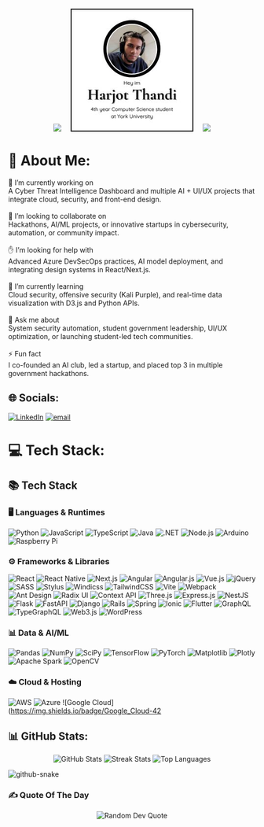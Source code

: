 <p align="center">
  <img src="https://media0.giphy.com/media/v1.Y2lkPTc5MGI3NjExNWRpNmJ1OG5nNG9hbjk0bjc2bG83OGo4NnQ5emk1Y2pkdHhlZDVqaSZlcD12MV9pbnRlcm5hbF9naWZfYnlfaWQmY3Q9Zw/qUhkHknQPEpO3RZMeV/giphy.gif" style="width:250px;height:auto;"/>
  <img src="HarjotThandi.jpg" alt="Harjot Thandi" style="width:250px;height:auto;margin: 0 15px;"/>
  <img src="https://media0.giphy.com/media/v1.Y2lkPTc5MGI3NjExNWRpNmJ1OG5nNG9hbjk0bjc2bG83OGo4NnQ5emk1Y2pkdHhlZDVqaSZlcD12MV9pbnRlcm5hbF9naWZfYnlfaWQmY3Q9Zw/qUhkHknQPEpO3RZMeV/giphy.gif" style="width:250px;height:auto;"/>
</p>


# 💫 About Me: 
🧠 I’m currently working on<br>A Cyber Threat Intelligence Dashboard and multiple AI + UI/UX projects that integrate cloud, security, and front-end design.<br><br>🤝 I’m looking to collaborate on<br>Hackathons, AI/ML projects, or innovative startups in cybersecurity, automation, or community impact.<br><br>✋ I’m looking for help with<br>Advanced Azure DevSecOps practices, AI model deployment, and integrating design systems in React/Next.js.<br><br>🌱 I’m currently learning<br>Cloud security, offensive security (Kali Purple), and real-time data visualization with D3.js and Python APIs.<br><br>💬 Ask me about<br>System security automation, student government leadership, UI/UX optimization, or launching student-led tech communities.<br><br>⚡ Fun fact<br>I co-founded an AI club, led a startup, and placed top 3 in multiple government hackathons.


## 🌐 Socials:
[![LinkedIn](https://img.shields.io/badge/LinkedIn-%230077B5.svg?logo=linkedin&logoColor=white)](https://linkedin.com/in/https://ca.linkedin.com/in/harjotthandi/) [![email](https://img.shields.io/badge/Email-D14836?logo=gmail&logoColor=white)](mailto:harjot.thandi.03@gmail.com) 

# 💻 Tech Stack:
## 📚 Tech Stack

### 🖥️ Languages & Runtimes
![Python](https://img.shields.io/badge/Python-3776AB?style=for-the-badge&logo=python&logoColor=white) ![JavaScript](https://img.shields.io/badge/JavaScript-F7DF1E?style=for-the-badge&logo=javascript&logoColor=black) ![TypeScript](https://img.shields.io/badge/TypeScript-3178C6?style=for-the-badge&logo=typescript&logoColor=white) ![Java](https://img.shields.io/badge/Java-007396?style=for-the-badge&logo=java&logoColor=white) ![.NET](https://img.shields.io/badge/.NET-5C2D91?style=for-the-badge&logo=.net&logoColor=white) ![Node.js](https://img.shields.io/badge/Node.js-339933?style=for-the-badge&logo=node.js&logoColor=white) ![Arduino](https://img.shields.io/badge/Arduino-00979D?style=for-the-badge&logo=arduino&logoColor=white) ![Raspberry Pi](https://img.shields.io/badge/Raspberry_Pi-C51A4A?style=for-the-badge&logo=raspberry-pi&logoColor=white)

### ⚙️ Frameworks & Libraries
![React](https://img.shields.io/badge/React-%2320232A?style=for-the-badge&logo=react&logoColor=%2361DAFB) ![React Native](https://img.shields.io/badge/React_Native-%2320232A?style=for-the-badge&logo=react&logoColor=%2361DAFB) ![Next.js](https://img.shields.io/badge/Next.js-%23000000?style=for-the-badge&logo=next.js&logoColor=white) ![Angular](https://img.shields.io/badge/Angular-%23DD0031?style=for-the-badge&logo=angular&logoColor=white) ![Angular.js](https://img.shields.io/badge/Angular.js-%23E23237?style=for-the-badge&logo=angularjs&logoColor=white) ![Vue.js](https://img.shields.io/badge/Vue.js-%2335495E?style=for-the-badge&logo=vuedotjs&logoColor=%234FC08D) ![jQuery](https://img.shields.io/badge/jQuery-%230769AD?style=for-the-badge&logo=jquery&logoColor=white) ![SASS](https://img.shields.io/badge/SASS-hotpink?style=for-the-badge&logo=sass&logoColor=white) ![Stylus](https://img.shields.io/badge/Stylus-%23ff6347?style=for-the-badge&logo=stylus&logoColor=white) ![Windicss](https://img.shields.io/badge/Windicss-48B0F1?style=for-the-badge&logo=windi-css&logoColor=white) ![TailwindCSS](https://img.shields.io/badge/TailwindCSS-%2338B2AC?style=for-the-badge&logo=tailwind-css&logoColor=white) ![Vite](https://img.shields.io/badge/Vite-%23646CFF?style=for-the-badge&logo=vite&logoColor=white) ![Webpack](https://img.shields.io/badge/Webpack-%238DD6F9?style=for-the-badge&logo=webpack&logoColor=black) ![Ant Design](https://img.shields.io/badge/Ant_Design-%230170FE?style=for-the-badge&logo=ant-design&logoColor=white) ![Radix UI](https://img.shields.io/badge/Radix_UI-%23161616?style=for-the-badge&logo=radix-ui&logoColor=white) ![Context API](https://img.shields.io/badge/Context_API-000000?style=for-the-badge&logo=react&logoColor=white) ![Three.js](https://img.shields.io/badge/Three.js-%23000000?style=for-the-badge&logo=three.js&logoColor=white) ![Express.js](https://img.shields.io/badge/Express.js-%23404D59?style=for-the-badge&logo=express&logoColor=%2361DAFB) ![NestJS](https://img.shields.io/badge/NestJS-%23E0234E?style=for-the-badge&logo=nestjs&logoColor=white) ![Flask](https://img.shields.io/badge/Flask-%23000000?style=for-the-badge&logo=flask&logoColor=white) ![FastAPI](https://img.shields.io/badge/FastAPI-005571?style=for-the-badge&logo=fastapi&logoColor=white) ![Django](https://img.shields.io/badge/Django-%23092E20?style=for-the-badge&logo=django&logoColor=white) ![Rails](https://img.shields.io/badge/Rails-%23CC0000?style=for-the-badge&logo=rails&logoColor=white) ![Spring](https://img.shields.io/badge/Spring-%236DB33F?style=for-the-badge&logo=spring&logoColor=white) ![Ionic](https://img.shields.io/badge/Ionic-%233880FF?style=for-the-badge&logo=ionic&logoColor=white) ![Flutter](https://img.shields.io/badge/Flutter-%2302569B?style=for-the-badge&logo=flutter&logoColor=white) ![GraphQL](https://img.shields.io/badge/GraphQL-E10098?style=for-the-badge&logo=graphql&logoColor=white) ![TypeGraphQL](https://img.shields.io/badge/TypeGraphQL-%23C04392?style=for-the-badge&logo=graphql&logoColor=white) ![Web3.js](https://img.shields.io/badge/Web3.js-F16822?style=for-the-badge&logo=web3.js&logoColor=white) ![WordPress](https://img.shields.io/badge/WordPress-%23117AC9?style=for-the-badge&logo=wordpress&logoColor=white)

### 📊 Data & AI/ML
![Pandas](https://img.shields.io/badge/Pandas-%23150458?style=for-the-badge&logo=pandas&logoColor=white) ![NumPy](https://img.shields.io/badge/NumPy-%23013243?style=for-the-badge&logo=numpy&logoColor=white) ![SciPy](https://img.shields.io/badge/SciPy-%230C55A5?style=for-the-badge&logo=scipy&logoColor=white) ![TensorFlow](https://img.shields.io/badge/TensorFlow-%23FF6F00?style=for-the-badge&logo=tensorflow&logoColor=white) ![PyTorch](https://img.shields.io/badge/PyTorch-%23EE4C2C?style=for-the-badge&logo=pytorch&logoColor=white) ![Matplotlib](https://img.shields.io/badge/Matplotlib-%23FFFFFF?style=for-the-badge&logo=matplotlib&logoColor=black) ![Plotly](https://img.shields.io/badge/Plotly-%233F4F75?style=for-the-badge&logo=plotly&logoColor=white) ![Apache Spark](https://img.shields.io/badge/Apache_Spark-FDEE21?style=for-the-badge&logo=apachespark&logoColor=black) ![OpenCV](https://img.shields.io/badge/OpenCV-%23FFFFFF?style=for-the-badge&logo=opencv&logoColor=white)

### ☁️ Cloud & Hosting
![AWS](https://img.shields.io/badge/AWS-%23FF9900?style=for-the-badge&logo=amazon-aws&logoColor=white) ![Azure](https://img.shields.io/badge/Azure-%230072C6?style=for-the-badge&logo=microsoftazure&logoColor=white) ![Google Cloud](https://img.shields.io/badge/Google_Cloud-42

## 📊 GitHub Stats:
<p align="center">
  <img src="https://github-readme-stats.vercel.app/api?username=Harjot1711&theme=vue&hide_border=false&include_all_commits=true&count_private=true" alt="GitHub Stats">
  <img src="https://nirzak-streak-stats.vercel.app/?user=Harjot1711&theme=vue&hide_border=false" alt="Streak Stats">
  <img src="https://github-readme-stats.vercel.app/api/top-langs/?username=Harjot1711&theme=vue&hide_border=false&include_all_commits=true&count_private=true&layout=compact" alt="Top Languages">
</p>

<picture>
  <source media="(prefers-color-scheme: dark)" srcset="https://raw.githubusercontent.com/tobiasmeyhoefer/tobiasmeyhoefer/output/github-snake-dark.svg" />
  <source media="(prefers-color-scheme: light)" srcset="https://raw.githubusercontent.com/tobiasmeyhoefer/tobiasmeyhoefer/output/github-snake.svg" />
  <img alt="github-snake" src="https://raw.githubusercontent.com/tobiasmeyhoefer/tobiasmeyhoefer/output/github-snake.svg" />
</picture>

### ✍️  Quote Of The Day
<p align="center">
  <img src="https://quotes-github-readme.vercel.app/api?type=horizontal&theme=radical" alt="Random Dev Quote">
</p>
